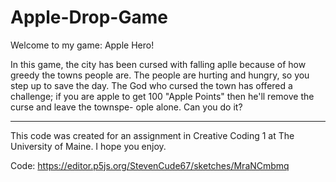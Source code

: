 # Apple-Drop-Game

Welcome to my game: Apple Hero!

In this game, the city has been cursed with falling aplle because of how greedy the towns people are. 
The people are hurting and hungry, so you step up to save the day. The God who cursed the town has offered
a challenge; if you are apple to get 100 "Apple Points" then he'll remove the curse and leave the townspe-
ople alone. Can you do it?
___________________________________________________________________________________________________________

This code was created for an assignment in Creative Coding 1 at The University of Maine.
I hope you enjoy.

Code: https://editor.p5js.org/StevenCude67/sketches/MraNCmbmq
